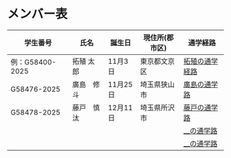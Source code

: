 # メンバー表

|学生番号|氏名|誕生日|現住所(郡市区)|通学経路|
|---|---|---|---|---|
|例：G58400-2025|拓殖 太郎|11月3日|東京都文京区|[拓殖の通学経路](route00.md)|
|G58476-2025|廣島　修斗|11月25日|埼玉県狭山市| [廣島の通学路](route01.md)|
|G58478-2025|藤戸　慎汰|12月11日|埼玉県所沢市| [藤戸の通学路](route02.md)|
| | | | | [__の通学路](route03.md)|
| | | | | [__の通学路](route04.md)|
